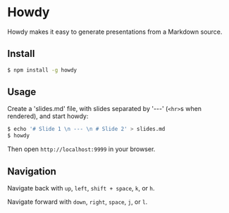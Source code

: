 # Howdy

Howdy makes it easy to generate presentations from a Markdown source.

## Install

```bash
$ npm install -g howdy
```

## Usage

Create a 'slides.md' file, with slides separated by '---' (`<hr>`s when rendered), and start howdy:

```bash
$ echo '# Slide 1 \n --- \n # Slide 2' > slides.md
$ howdy
```

Then open `http://localhost:9999` in your browser.

## Navigation

Navigate back with `up`, `left`, `shift + space`, `k`, or `h`.

Navigate forward with `down`, `right`, `space`, `j`, or `l`.
